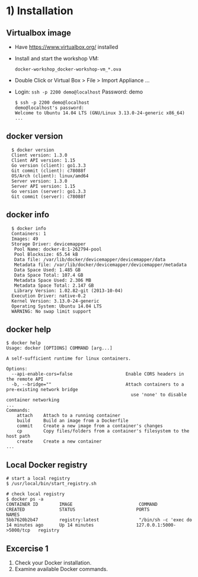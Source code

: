 # 1) Installation


## Virtualbox image
* Have https://www.virtualbox.org/ installed
* Install and start the workshop VM:

  `docker-workshop_docker-workshop-vm_*.ova`
* Double Click or Virtual Box > File > Import Appliance ...
* Login: `ssh -p 2200 demo@localhost` Password: demo
  ```
  $ ssh -p 2200 demo@localhost
  demo@localhost's password:
  Welcome to Ubuntu 14.04 LTS (GNU/Linux 3.13.0-24-generic x86_64)
  ...
  ```


## docker version

```
  $ docker version
  Client version: 1.3.0
  Client API version: 1.15
  Go version (client): go1.3.3
  Git commit (client): c78088f
  OS/Arch (client): linux/amd64
  Server version: 1.3.0
  Server API version: 1.15
  Go version (server): go1.3.3
  Git commit (server): c78088f
```


## docker info

```
  $ docker info
  Containers: 1
  Images: 49
  Storage Driver: devicemapper
   Pool Name: docker-8:1-262794-pool
   Pool Blocksize: 65.54 kB
   Data file: /var/lib/docker/devicemapper/devicemapper/data
   Metadata file: /var/lib/docker/devicemapper/devicemapper/metadata
   Data Space Used: 1.485 GB
   Data Space Total: 107.4 GB
   Metadata Space Used: 2.306 MB
   Metadata Space Total: 2.147 GB
   Library Version: 1.02.82-git (2013-10-04)
  Execution Driver: native-0.2
  Kernel Version: 3.13.0-24-generic
  Operating System: Ubuntu 14.04 LTS
  WARNING: No swap limit support
```


## docker help

```
$ docker help
Usage: docker [OPTIONS] COMMAND [arg...]

A self-sufficient runtime for linux containers.

Options:
  --api-enable-cors=false                    Enable CORS headers in the remote API
  -b, --bridge=""                            Attach containers to a pre-existing network bridge
                                               use 'none' to disable container networking
...
Commands:
    attach    Attach to a running container
    build     Build an image from a Dockerfile
    commit    Create a new image from a container's changes
    cp        Copy files/folders from a container's filesystem to the host path
    create    Create a new container
...
```


## Local Docker registry

```
# start a local registry
$ /usr/local/bin/start_registry.sh
```

```
# check local registry
$ docker ps -a
CONTAINER ID        IMAGE                         COMMAND                CREATED             STATUS                       PORTS                      NAMES
5bb7620b2b47        registry:latest               "/bin/sh -c 'exec do   14 minutes ago      Up 14 minutes                127.0.0.1:5000->5000/tcp   registry
```


## Excercise 1

1. Check your Docker installation.
2. Examine available Docker commands. 

